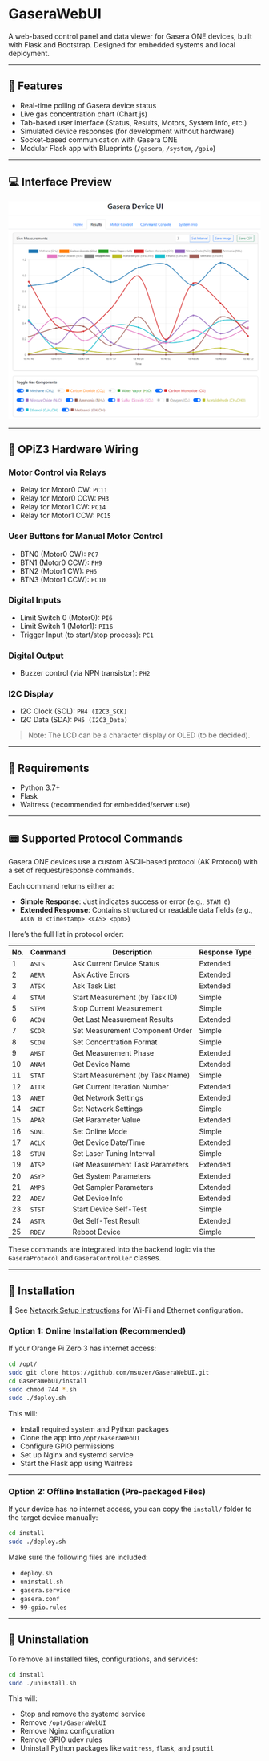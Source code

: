 # GaseraWebUI

A web-based control panel and data viewer for Gasera ONE devices, built with Flask and Bootstrap. Designed for embedded systems and local deployment.

---

## 🚀 Features

- Real-time polling of Gasera device status
- Live gas concentration chart (Chart.js)
- Tab-based user interface (Status, Results, Motors, System Info, etc.)
- Simulated device responses (for development without hardware)
- Socket-based communication with Gasera ONE
- Modular Flask app with Blueprints (`/gasera`, `/system`, `/gpio`)

---

## 💻 Interface Preview

![Gasera Web UI Screenshot](preview.png)

---

## 💽 OPiZ3 Hardware Wiring

### Motor Control via Relays
- Relay for Motor0 CW: `PC11`
- Relay for Motor0 CCW: `PH3`
- Relay for Motor1 CW: `PC14`
- Relay for Motor1 CCW: `PC15`

### User Buttons for Manual Motor Control
- BTN0 (Motor0 CW): `PC7`
- BTN1 (Motor0 CCW): `PH9`
- BTN2 (Motor1 CW): `PH6`
- BTN3 (Motor1 CCW): `PC10`

### Digital Inputs
- Limit Switch 0 (Motor0): `PI6`
- Limit Switch 1 (Motor1): `PI16`
- Trigger Input (to start/stop process): `PC1`

### Digital Output
- Buzzer control (via NPN transistor): `PH2`

### I2C Display
- I2C Clock (SCL): `PH4 (I2C3_SCK)`
- I2C Data (SDA): `PH5 (I2C3_Data)`

> Note: The LCD can be a character display or OLED (to be decided).

---

## 📆 Requirements

- Python 3.7+
- Flask
- Waitress (recommended for embedded/server use)

---

## 📟 Supported Protocol Commands

Gasera ONE devices use a custom ASCII-based protocol (AK Protocol) with a set of request/response commands.

Each command returns either a:

- **Simple Response**: Just indicates success or error (e.g., `STAM 0`)
- **Extended Response**: Contains structured or readable data fields (e.g., `ACON 0 <timestamp> <CAS> <ppm>`)

Here’s the full list in protocol order:

| No. | Command | Description                      | Response Type |
| --- | ------- | -------------------------------- | ------------- |
| 1   | `ASTS`  | Ask Current Device Status        | Extended      |
| 2   | `AERR`  | Ask Active Errors                | Extended      |
| 3   | `ATSK`  | Ask Task List                    | Extended      |
| 4   | `STAM`  | Start Measurement (by Task ID)   | Simple        |
| 5   | `STPM`  | Stop Current Measurement         | Simple        |
| 6   | `ACON`  | Get Last Measurement Results     | Extended      |
| 7   | `SCOR`  | Set Measurement Component Order  | Simple        |
| 8   | `SCON`  | Set Concentration Format         | Simple        |
| 9   | `AMST`  | Get Measurement Phase            | Extended      |
| 10  | `ANAM`  | Get Device Name                  | Extended      |
| 11  | `STAT`  | Start Measurement (by Task Name) | Simple        |
| 12  | `AITR`  | Get Current Iteration Number     | Extended      |
| 13  | `ANET`  | Get Network Settings             | Extended      |
| 14  | `SNET`  | Set Network Settings             | Simple        |
| 15  | `APAR`  | Get Parameter Value              | Extended      |
| 16  | `SONL`  | Set Online Mode                  | Simple        |
| 17  | `ACLK`  | Get Device Date/Time             | Extended      |
| 18  | `STUN`  | Set Laser Tuning Interval        | Simple        |
| 19  | `ATSP`  | Get Measurement Task Parameters  | Extended      |
| 20  | `ASYP`  | Get System Parameters            | Extended      |
| 21  | `AMPS`  | Get Sampler Parameters           | Extended      |
| 22  | `ADEV`  | Get Device Info                  | Extended      |
| 23  | `STST`  | Start Device Self-Test           | Simple        |
| 24  | `ASTR`  | Get Self-Test Result             | Extended      |
| 25  | `RDEV`  | Reboot Device                    | Simple        |

These commands are integrated into the backend logic via the `GaseraProtocol` and `GaseraController` classes.

---

## 🚀 Installation

📄 See [Network Setup Instructions](docs/network_setup.md) for Wi-Fi and Ethernet configuration.

### Option 1: Online Installation (Recommended)

If your Orange Pi Zero 3 has internet access:

```bash
cd /opt/
sudo git clone https://github.com/msuzer/GaseraWebUI.git
cd GaseraWebUI/install
sudo chmod 744 *.sh
sudo ./deploy.sh
```

This will:

- Install required system and Python packages
- Clone the app into `/opt/GaseraWebUI`
- Configure GPIO permissions
- Set up Nginx and systemd service
- Start the Flask app using Waitress

---

### Option 2: Offline Installation (Pre-packaged Files)

If your device has no internet access, you can copy the `install/` folder to the target device manually:

```bash
cd install
sudo ./deploy.sh
```

Make sure the following files are included:

- `deploy.sh`
- `uninstall.sh`
- `gasera.service`
- `gasera.conf`
- `99-gpio.rules`

---

## 🧹 Uninstallation

To remove all installed files, configurations, and services:

```bash
cd install
sudo ./uninstall.sh
```

This will:

- Stop and remove the systemd service
- Remove `/opt/GaseraWebUI`
- Remove Nginx configuration
- Remove GPIO udev rules
- Uninstall Python packages like `waitress`, `flask`, and `psutil`
